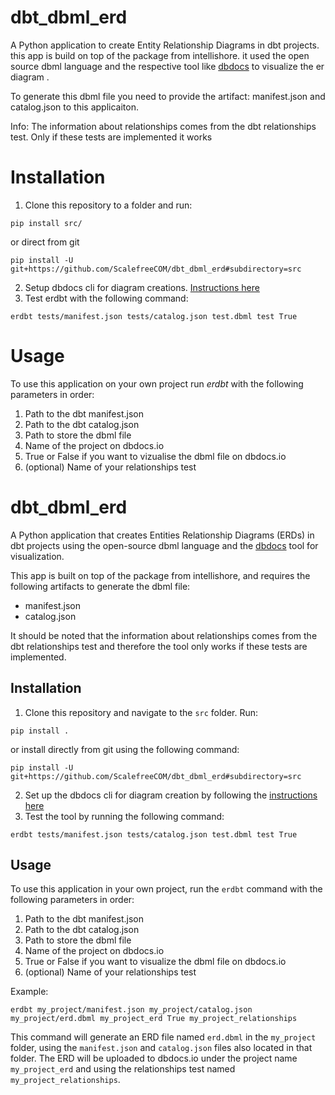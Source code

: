 # dbt_dbml_erd
A Python application to create Entity Relationship Diagrams in dbt projects.
this app is build on top of the package from intellishore.
it used the open source dbml language and the respective tool like [dbdocs](https://dbdocs.io/) to visualize the er diagram .

To generate this dbml file you need to provide the artifact:
manifest.json and
catalog.json
to this applicaiton.

Info: The information about relationships comes from the dbt relationships test. Only if these tests are implemented it works

# Installation

1. Clone this repository to a folder and run:

```
pip install src/
```

or direct from git

```
pip install -U git+https://github.com/ScalefreeCOM/dbt_dbml_erd#subdirectory=src
```

2. Setup dbdocs cli for diagram creations. [Instructions here](https://dbdocs.io/docs)
3. Test erdbt with the following command:
```
erdbt tests/manifest.json tests/catalog.json test.dbml test True
```
# Usage
To use this application on your own project run *erdbt* with the following parameters in order: 

1. Path to the dbt manifest.json
2. Path to the dbt catalog.json
3. Path to store the dbml file
4. Name of the project on dbdocs.io
5. True or False if you want to vizualise the dbml file on dbdocs.io
6. (optional) Name of your relationships test 


# dbt_dbml_erd
A Python application that creates Entities Relationship Diagrams (ERDs) in dbt projects using the open-source dbml language and the [dbdocs](https://dbdocs.io/) tool for visualization.

This app is built on top of the package from intellishore, and requires the following artifacts to generate the dbml file:
- manifest.json
- catalog.json

It should be noted that the information about relationships comes from the dbt relationships test and therefore the tool only works if these tests are implemented.

## Installation

1. Clone this repository and navigate to the `src` folder. Run:

```
pip install .
```
or install directly from git using the following command:



```
pip install -U git+https://github.com/ScalefreeCOM/dbt_dbml_erd#subdirectory=src
```

2. Set up the dbdocs cli for diagram creation by following the [instructions here](https://dbdocs.io/docs)
3. Test the tool by running the following command:
```
erdbt tests/manifest.json tests/catalog.json test.dbml test True
```
## Usage

To use this application in your own project, run the `erdbt` command with the following parameters in order:

1. Path to the dbt manifest.json
2. Path to the dbt catalog.json
3. Path to store the dbml file
4. Name of the project on dbdocs.io
5. True or False if you want to visualize the dbml file on dbdocs.io
6. (optional) Name of your relationships test

Example:

```
erdbt my_project/manifest.json my_project/catalog.json my_project/erd.dbml my_project_erd True my_project_relationships
```

This command will generate an ERD file named `erd.dbml` in the `my_project` folder, using the `manifest.json` and `catalog.json` files also located in that folder. The ERD will be uploaded to dbdocs.io under the project name `my_project_erd` and using the relationships test named `my_project_relationships`.